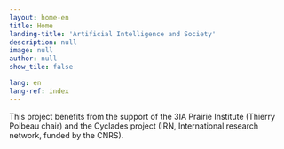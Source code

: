 ```yaml
---
layout: home-en
title: Home
landing-title: 'Artificial Intelligence and Society'
description: null
image: null
author: null
show_tile: false

lang: en
lang-ref: index
---
```


This project benefits from the support of the 3IA Prairie Institute (Thierry Poibeau chair) and the Cyclades project (IRN, International research network, funded by the CNRS).
